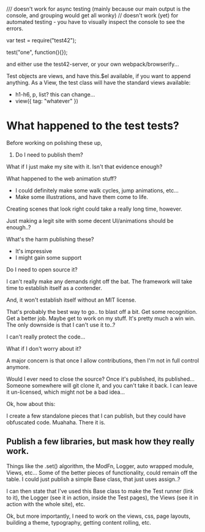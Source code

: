 /// doesn't work for async testing (mainly because our main output is the console, and grouping would get all wonky)
// doesn't work (yet) for automated testing - you have to visually inspect the console to see the errors.

var test = require("test42");

test("one", function(){});

and either use the test42-server, or your own webpack/browserify...


Test objects are views, and have this.$el available, if you want to append anything.
As a View, the test class will have the standard views available:
- h1-h6, p, list? this can change...
- view({ tag: "whatever" })



# What happened to the test tests?


Before working on polishing these up,

1) Do I need to publish them?

What if I just make my site with it.  Isn't that evidence enough?

What happened to the web animation stuff?
- I could definitely make some walk cycles, jump animations, etc...
- Make some illustrations, and have them come to life.

Creating scenes that look right could take a really long time, however.

Just making a legit site with some decent UI/animations should be enough..?



What's the harm publishing these?
- It's impressive
- I might gain some support

Do I need to open source it?

I can't really make any demands right off the bat.  The framework will take time to establish itself as a contender.

And, it won't establish itself without an MIT license.

That's probably the best way to go.. to blast off a bit.  Get some recognition.  Get a better job.  Maybe get to work on my stuff.  It's pretty much a win win.  The only downside is that I can't use it to..?

I can't really protect the code... 

What if I don't worry about it?

A major concern is that once I allow contributions, then I'm not in full control anymore.  


Would I ever need to close the source?
Once it's published, its published... Someone somewhere will git clone it, and you can't take it back.  I can leave it un-licensed, which might not be a bad idea...

Ok, how about this:

I create a few standalone pieces that I can publish, but they could have obfuscated code.  Muahaha.  There it is.



## Publish a few libraries, but mask how they really work.

Things like the .set() algorithm, the ModFn, Logger, auto wrapped module, Views, etc...  Some of the better pieces of functionality, could remain off the table.  I could just publish a simple Base class, that just uses assign..?

I can then state that I've used this Base class to make the Test runner (link to it), the Logger (see it in action, inside the Test pages), the Views (see it in action with the whole site), etc.


Ok, but more importantly, I need to work on the views, css, page layouts, building a theme, typography, getting content rolling, etc.